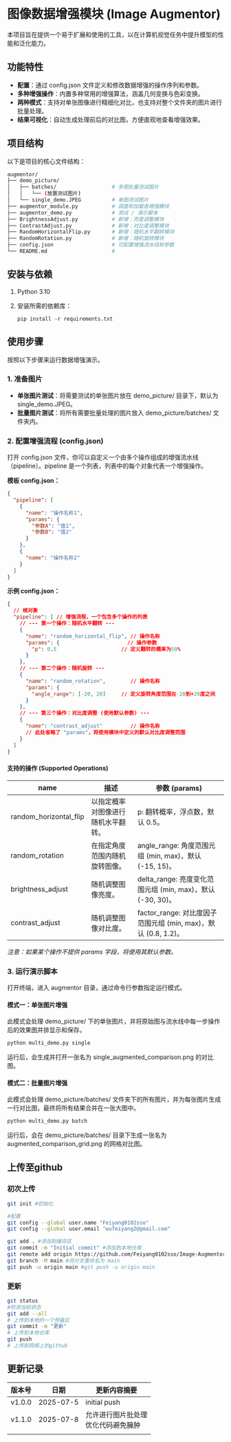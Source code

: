 # 图像数据增强模块 (Image Augmentor)

本项目旨在提供一个易于扩展和使用的工具，以在计算机视觉任务中提升模型的性能和泛化能力。

## 功能特性

- **配置**：通过 config.json 文件定义和修改数据增强的操作序列和参数。
- **多种增强操作**：内置多种常用的增强算法，涵盖几何变换与色彩变换。
- **两种模式**：支持对单张图像进行精细化对比，也支持对整个文件夹的图片进行批量处理。
- **结果可视化**：自动生成处理前后的对比图，方便直观地查看增强效果。

##  项目结构

以下是项目的核心文件结构：

```bash
augmentor/
├── demo_picture/
│   ├── batches/                  # 多图批量测试图片
│   │   └── (放置测试图片)
│   └── single_demo.JPEG          # 单图测试图片
├── augmentor_module.py           # 调度和加载各增强模块
├── augmentor_demo.py             # 测试 / 演示脚本
├── BrightnessAdjust.py           # 新增：亮度调整模块
├── ContrastAdjust.py             # 新增：对比度调整模块
├── RandomHorizontalFlip.py       # 新增：随机水平翻转模块
├── RandomRotation.py             # 新增：随机旋转模块
├── config.json                   # 可配置增强流水线和参数
└── README.md                     # 
```

## 安装与依赖

1. Python 3.10

2. 安装所需的依赖库：

    ```
    pip install -r requirements.txt
    ```

## 使用步骤

按照以下步骤来运行数据增强演示。

### 1. 准备图片

- **单张图片测试**：将需要测试的单张图片放在 demo_picture/ 目录下，默认为 single_demo.JPEG。
- **批量图片测试**：将所有需要批量处理的图片放入 demo_picture/batches/ 文件夹内。

### 2. 配置增强流程 (config.json)

打开 config.json 文件，你可以自定义一个由多个操作组成的增强流水线（pipeline）。pipeline 是一个列表，列表中的每个对象代表一个增强操作。

**模板 config.json：**

```json
{
  "pipeline": [
    {
      "name": "操作名称1",
      "params": {
        "参数A": "值1",
        "参数B": "值2"
      }
    },
    {
      "name": "操作名称2"
    }
  ]
}
```

**示例 config.json：**

``` json
{
  // 根对象
  "pipeline": [ // 增强流程，一个包含多个操作的列表
    // --- 第一个操作：随机水平翻转 ---
    {
      "name": "random_horizontal_flip", // 操作名称
      "params": {                      // 操作参数
        "p": 0.5                     // 定义翻转的概率为50%
      }
    },
    // --- 第二个操作：随机旋转 ---
    {
      "name": "random_rotation",        // 操作名称
      "params": {
        "angle_range": [-20, 20]     // 定义旋转角度范围在-20到+20度之间
      }
    },
    // --- 第三个操作：对比度调整 (使用默认参数) ---
    {
      "name": "contrast_adjust"         // 操作名称
      // 此处省略了 "params"，将使用模块中定义的默认对比度调整范围
    }
  ]
}
```



#### 支持的操作 (Supported Operations)



| name                   | 描述                               | 参数 (params)                                                |
| ---------------------- | ---------------------------------- | ------------------------------------------------------------ |
| random_horizontal_flip | 以指定概率对图像进行随机水平翻转。 | p: 翻转概率，浮点数，默认 0.5。                              |
| random_rotation        | 在指定角度范围内随机旋转图像。     | angle_range: 角度范围元组 (min, max)，默认 (-15, 15)。       |
| brightness_adjust      | 随机调整图像亮度。                 | delta_range: 亮度变化范围元组 (min, max)，默认 (-30, 30)。   |
| contrast_adjust        | 随机调整图像对比度。               | factor_range: 对比度因子范围元组 (min, max)，默认 (0.8, 1.2)。 |

*注意：如果某个操作不提供 params 字段，将使用其默认参数。*

### 3. 运行演示脚本

打开终端，进入 augmentor 目录，通过命令行参数指定运行模式。

#### 模式一：单张图片增强

此模式会处理 demo_picture/ 下的单张图片，并将原始图与流水线中每一步操作后的效果图并排显示和保存。

```bash
python multi_demo.py single
```

运行后，会生成并打开一张名为 single_augmented_comparison.png 的对比图。

#### 模式二：批量图片增强

此模式会处理 demo_picture/batches/ 文件夹下的所有图片，并为每张图片生成一行对比图，最终将所有结果合并在一张大图中。

```bash
python multi_demo.py batch
```

运行后，会在 demo_picture/batches/ 目录下生成一张名为 augmented_comparison_grid.png 的网格对比图。

## 上传至github

### 初次上传

``` bash
git init #初始化

#配置
git config --global user.name "Feiyang0102sso"
git config --global user.email "wufeiyang2@gmail.com"

git add . #添加到缓存区
git commit -m "Initial commit" #添加到本地仓库
git remote add origin https://github.com/Feiyang0102sso/Image-Augmentor.git #添加远程仓库
git branch -M main #将分支重命名为 main
git push -u origin main #git push -u origin main

```



### 更新

``` bash
git status
#检测当前状态
git add --all
# 上传到本地的一个预备区
git commit -m "更新"
# 上传到本地仓库
git push
# 上传到网络上的github
```

## 更新记录

| 版本号 | 日期      | 更新内容摘要                             |
| :----- | --------- | ---------------------------------------- |
| v1.0.0 | 2025-07-5 | initial push                             |
| v1.1.0 | 2025-07-8 | 允许进行图片批处理<br />优化代码避免臃肿 |
|        |           |                                          |